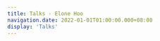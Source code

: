 ```yaml
---
title: Talks - Elone Hoo
navigation.date: 2022-01-01T01:00:00.000+08:00
display: 'Talks'
---
```


<SubNav />

<ListPosts type="talk" />
